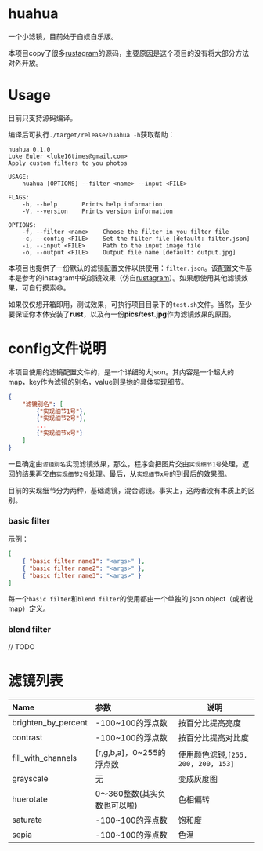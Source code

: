 # huahua

一个小滤镜，目前处于自娱自乐版。

本项目copy了很多[rustagram](https://github.com/ha-shine/rustagram)的源码，主要原因是这个项目的没有将大部分方法对外开放。



# Usage

目前只支持源码编译。

编译后可执行`./target/release/huahua -h`获取帮助：

```
huahua 0.1.0
Luke Euler <luke16times@gmail.com>
Apply custom filters to you photos

USAGE:
    huahua [OPTIONS] --filter <name> --input <FILE>

FLAGS:
    -h, --help       Prints help information
    -V, --version    Prints version information

OPTIONS:
    -f, --filter <name>    Choose the filter in you filter file
    -c, --config <FILE>    Set the filter file [default: filter.json]
    -i, --input <FILE>     Path to the input image file
    -o, --output <FILE>    Output file name [default: output.jpg]
```

本项目也提供了一份默认的滤镜配置文件以供使用：`filter.json`。该配置文件基本是参考的instagram中的滤镜效果（仿自[rustagram](https://github.com/ha-shine/rustagram)）。如果想使用其他滤镜效果，可自行摸索😄。



如果仅仅想开箱即用，测试效果，可执行项目目录下的`test.sh`文件。当然，至少要保证你本体安装了**rust**，以及有一份**pics/test.jpg**作为滤镜效果的原图。

# config文件说明

本项目使用的滤镜配置文件的，是一个详细的大json。其内容是一个超大的map，key作为滤镜的别名，value则是她的具体实现细节。

```json
{
    "滤镜别名": [
        {"实现细节1号"},
        {"实现细节2号"},
        ...
        {"实现细节x号"}
    ]
}
```

一旦确定由`滤镜别名`实现滤镜效果，那么，程序会把图片交由`实现细节1号`处理，返回的结果再交由`实现细节2号`处理。最后，从`实现细节x号`的到最后的效果图。

目前的实现细节分为两种，基础滤镜，混合滤镜。事实上，这两者没有本质上的区别。

### basic filter

示例：

```json
[
    { "basic filter name1": "<args>" },
    { "basic filter name2": "<args>" },
    { "basic filter name3": "<args>" }
]
```

每一个`basic filter`和`blend filter`的使用都由一个单独的 json object（或者说map）定义。

### blend filter

// TODO

# 滤镜列表

| Name                | 参数                         | 说明                                |
| :------------------ | :--------------------------- | ----------------------------------- |
| brighten_by_percent | -100~100的浮点数             | 按百分比提高亮度                    |
| contrast            | -100~100的浮点数             | 按百分比提高对比度                  |
| fill_with_channels  | [r,g,b,a]，0~255的浮点数     | 使用颜色滤镜,`[255, 200, 200, 153]` |
| grayscale           | 无                           | 变成灰度图                          |
| huerotate           | 0～360整数(其实负数也可以啦) | 色相偏转                            |
| saturate            | -100~100的浮点数             | 饱和度                              |
| sepia               | -100~100的浮点数             | 色温                                |

